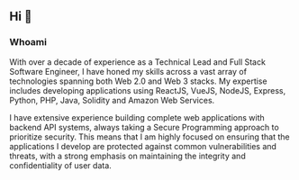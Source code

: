 ## Hi :wave:

### Whoami
With over a decade of experience as a Technical Lead and Full Stack Software Engineer, I have honed my skills across a vast array of technologies spanning both Web 2.0 and Web 3 stacks. My expertise includes developing applications using ReactJS, VueJS, NodeJS, Express, Python, PHP, Java, Solidity and Amazon Web Services.

I have extensive experience building complete web applications with backend API systems, always taking a Secure Programming approach to prioritize security. This means that I am highly focused on ensuring that the applications I develop are protected against common vulnerabilities and threats, with a strong emphasis on maintaining the integrity and confidentiality of user data.
